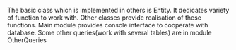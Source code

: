 The basic class which is implemented in others is Entity. 
It dedicates variety of function to work with.
Other classes provide realisation of these functions.
Main module provides console interface to cooperate with database.
Some other queries(work with several tables) are in module OtherQueries 